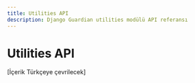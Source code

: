 ```yaml
---
title: Utilities API
description: Django Guardian utilities modülü API referansı
---
```


# Utilities API

[İçerik Türkçeye çevrilecek]

<!-- Bu sayfa içeriği ana İngilizce api/utils.md dosyasından çevrilecektir -->
